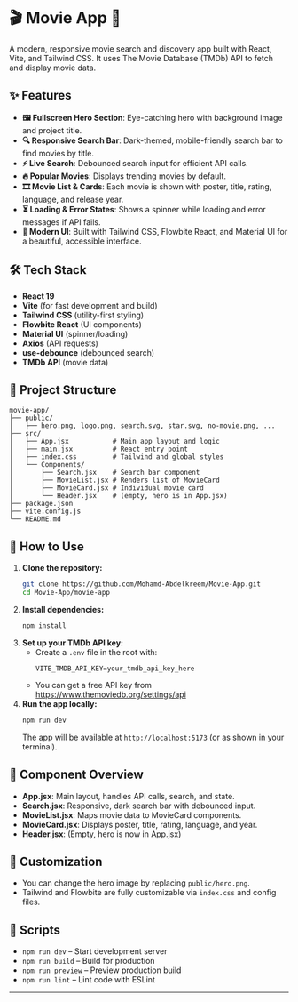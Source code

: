 

# 🎬 Movie App 🍿


A modern, responsive movie search and discovery app built with React, Vite, and Tailwind CSS. It uses The Movie Database (TMDb) API to fetch and display movie data.


## ✨ Features

- **🖼️ Fullscreen Hero Section**: Eye-catching hero with background image and project title.
- **🔍 Responsive Search Bar**: Dark-themed, mobile-friendly search bar to find movies by title.
- **⚡ Live Search**: Debounced search input for efficient API calls.
- **🔥 Popular Movies**: Displays trending movies by default.
- **🎞️ Movie List & Cards**: Each movie is shown with poster, title, rating, language, and release year.
- **⏳ Loading & Error States**: Shows a spinner while loading and error messages if API fails.
- **💎 Modern UI**: Built with Tailwind CSS, Flowbite React, and Material UI for a beautiful, accessible interface.


## 🛠️ Tech Stack

- **React 19**
- **Vite** (for fast development and build)
- **Tailwind CSS** (utility-first styling)
- **Flowbite React** (UI components)
- **Material UI** (spinner/loading)
- **Axios** (API requests)
- **use-debounce** (debounced search)
- **TMDb API** (movie data)


## 📁 Project Structure

```
movie-app/
├── public/
│   ├── hero.png, logo.png, search.svg, star.svg, no-movie.png, ...
├── src/
│   ├── App.jsx           # Main app layout and logic
│   ├── main.jsx          # React entry point
│   ├── index.css         # Tailwind and global styles
│   └── Components/
│       ├── Search.jsx    # Search bar component
│       ├── MovieList.jsx # Renders list of MovieCard
│       ├── MovieCard.jsx # Individual movie card
│       └── Header.jsx    # (empty, hero is in App.jsx)
├── package.json
├── vite.config.js
└── README.md
```


## 🚀 How to Use

1. **Clone the repository:**
   ```bash
   git clone https://github.com/Mohamd-Abdelkreem/Movie-App.git
   cd Movie-App/movie-app
   ```
2. **Install dependencies:**
   ```bash
   npm install
   ```
3. **Set up your TMDb API key:**
   - Create a `.env` file in the root with:
     ```
     VITE_TMDB_API_KEY=your_tmdb_api_key_here
     ```
   - You can get a free API key from https://www.themoviedb.org/settings/api
4. **Run the app locally:**
   ```bash
   npm run dev
   ```
   The app will be available at `http://localhost:5173` (or as shown in your terminal).


## 🧩 Component Overview

- **App.jsx**: Main layout, handles API calls, search, and state.
- **Search.jsx**: Responsive, dark search bar with debounced input.
- **MovieList.jsx**: Maps movie data to MovieCard components.
- **MovieCard.jsx**: Displays poster, title, rating, language, and year.
- **Header.jsx**: (Empty, hero is now in App.jsx)

## 🎨 Customization
- You can change the hero image by replacing `public/hero.png`.
- Tailwind and Flowbite are fully customizable via `index.css` and config files.

## 📜 Scripts
- `npm run dev` – Start development server
- `npm run build` – Build for production
- `npm run preview` – Preview production build
- `npm run lint` – Lint code with ESLint


---
